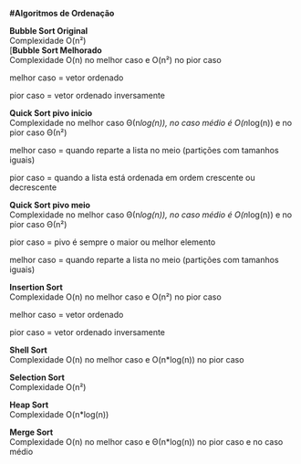 <b>#Algoritmos de Ordenação</b><br />

<b>Bubble Sort Original</b><br />
 Complexidade O(n²)
<br />
[<b>Bubble Sort Melhorado</b>
<br />
 Complexidade O(n) no melhor caso e O(n²) no pior caso<br />
 <p>melhor caso = vetor ordenado<br />
 <p>pior caso = vetor ordenado inversamente<br />

<b>Quick Sort pivo inicio</b><br />
 Complexidade no melhor caso Θ(n*log(n)), no caso médio é O(n*log(n)) e no pior caso Θ(n²)<br />
 <p>melhor caso = quando reparte a lista no meio (partições com tamanhos iguais)<br />
 <p>pior caso = quando a lista está ordenada em ordem crescente ou decrescente<br />
 
<b>Quick Sort pivo meio</b><br />
 Complexidade no melhor caso Θ(n*log(n)), no caso médio é O(n*log(n)) e no pior caso Θ(n²)<br />
 <p>pior caso = pivo é sempre o maior ou melhor elemento<br />
 <p>melhor caso = quando reparte a lista no meio (partições com tamanhos iguais)<br />

<b>Insertion Sort </b><br />
 Complexidade O(n) no melhor caso e O(n²) no pior caso<br />
 <p>melhor caso = vetor ordenado<br />
 <p>pior caso = vetor ordenado inversamente<br />

<b>Shell Sort</b><br />
 Complexidade O(n) no melhor caso e O(n*log(n)) no pior caso <br />

<b>Selection Sort</b><br />
 Complexidade O(n²)<br />

<b>Heap Sort</b><br />
 Complexidade O(n*log(n))<br />

<b>Merge Sort</b><br />
 Complexidade O(n) no melhor caso e Θ(n*log(n)) no pior caso e no caso médio<br />

